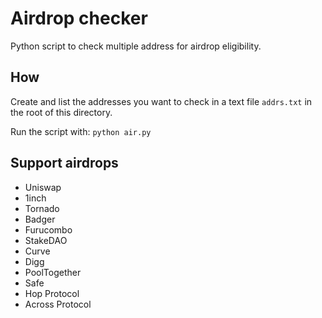 # Airdrop checker

Python script to check multiple address for airdrop eligibility.

## How
Create and list the addresses you want to check in a text file `addrs.txt` in the root of
this directory.

Run the script with:
`python air.py`

## Support airdrops

* Uniswap
* 1inch
* Tornado
* Badger
* Furucombo
* StakeDAO
* Curve
* Digg
* PoolTogether
* Safe
* Hop Protocol
* Across Protocol
